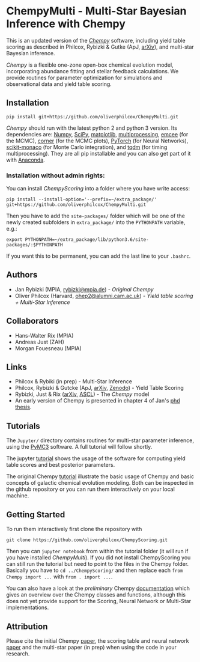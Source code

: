 # ChempyMulti - Multi-Star Bayesian Inference with Chempy
This is an updated version of the [*Chempy*](http://github.com/jan-rybizki/Chempy) software, including yield table scoring as described in Philcox, Rybizki & Gutke (ApJ, [arXiv](https://arxiv.org/abs/1712.05686)), and multi-star Bayesian inference.

*Chempy* is a flexible one-zone open-box chemical evolution model, incorporating abundance fitting and stellar feedback calculations. We provide routines for parameter optimization for simulations and observational data and yield table scoring. 

## Installation

```
pip install git+https://github.com/oliverphilcox/ChempyMulti.git
```
*Chempy* should run with the latest python 2 and python 3 version.
Its dependencies are: [Numpy](http://numpy.scipy.org/), [SciPy](http://www.scipy.org/), [matplotlib](http://matplotlib.sourceforge.net/), [multiprocessing](https://docs.python.org/2/library/multiprocessing.html#module-multiprocessing), [emcee](http://dan.iel.fm/emcee/current/) (for the MCMC), [corner](http://corner.readthedocs.io/en/latest/) (for the MCMC plots), [PyTorch](http://pytorch.org/) (for Neural Networks), [scikit-monaco](https://pypi.python.org/pypi/scikit-monaco) (for Monte Carlo integration), and [tqdm](https://pypi.python.org/pypi/tqdm) (for timing multiprocessing). They are all pip installable and you can also get part of it with [Anaconda](https://www.continuum.io/downloads).

### Installation without admin rights:
You can install *ChempyScoring* into a folder where you have write access:
```
pip install --install-option='--prefix=~/extra_package/' git+https://github.com/oliverphilcox/ChempyMulti.git
```
Then you have to add the `site-packages/` folder which will be one of the newly created subfolders in `extra_package/` into the ```PYTHONPATH``` variable, e.g.:
```
export PYTHONPATH=~/extra_package/lib/python3.6/site-packages/:$PYTHONPATH
```
If you want this to be permanent, you can add the last line to your `.bashrc`.


## Authors
- Jan Rybizki (MPIA, rybizki@mpia.de) - *Original Chempy*
- Oliver Philcox (Harvard, ohep2@alumni.cam.ac.uk) - *Yield table scoring + Multi-Star Inference*

## Collaborators
- Hans-Walter Rix (MPIA)
- Andreas Just (ZAH)
- Morgan Fouesneau (MPIA)

## Links
- Philcox & Rybiki (in prep) - Multi-Star Inference
- Philcox, Rybizki & Gutcke (ApJ, [arXiv](https://arxiv.org/abs/1712.05686), [Zenodo](https://zenodo.org/record/1247336)) - Yield Table Scoring 
- Rybizki, Just & Rix ([arXiv](http://arxiv.org/abs/1702.08729), [ASCL](http://ascl.net/1702.011)) - The *Chempy* model
- An early version of Chempy is presented in chapter 4 of Jan's [phd thesis](http://nbn-resolving.de/urn:nbn:de:bsz:16-heidok-199349).

## Tutorials
The ```Jupyter/``` directory contains routines for multi-star parameter inference, using the [PyMC3](https://docs.pymc.io/) software. A full tutorial will follow shortly.

The jupyter [tutorial](https://github.com/oliverphilcox/ChempyMulti/blob/master/Scoring%20%26%20Parameter%20Choice%20Tutorial.ipynb) shows the usage of the software for computing yield table scores and best posterior parameters. 

The original Chempy [tutorial](https://github.com/oliverphilcox/ChempyScoring/old_tutorials) illustrate the basic usage of Chempy and basic concepts of galactic chemical evolution modeling. Both can be inspected in the github repository or you can run them interactively on your local machine. 

## Getting Started
To run them interactively first clone the repository with
```
git clone https://github.com/oliverphilcox/ChempyScoring.git
```
Then you can ```jupyter notebook``` from within the tutorial folder (it will run if you have installed *ChempyMulti*). 
If you did not install ChempyScoring you can still run the tutorial but need to point to the files in the Chempy folder. Basically you have to ```cd ../ChempyScoring/``` and then replace each ```from Chempy import ...``` with ```from . import ...```.

You can also have a look at the *preliminary* Chempy [documentation](http://www.mpia.de/homes/rybizki/html/index.html) which gives an overview over the Chempy classes and functions, although this does not yet provide support for the Scoring, Neural Network or Multi-Star implementations.

## Attribution
Please cite the initial Chempy [paper](https://arxiv.org/abs/1702.08729), the scoring table and neural network [paper](https://arxiv.org/abs/1712.05686) and the multi-star paper (in prep) when using the code in your research.
